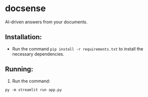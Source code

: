 # docsense
AI-driven answers from your documents.
## Installation:
* Run the command ```pip install -r requirements.txt``` to install the necessary dependencies.
## Running:
1. Run the command:
```
py -m streamlit run app.py
```
